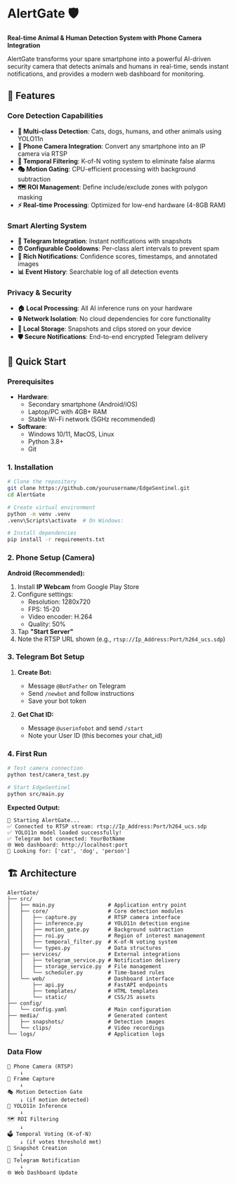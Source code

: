 # AlertGate 🛡️

**Real-time Animal & Human Detection System with Phone Camera Integration**

AlertGate transforms your spare smartphone into a powerful AI-driven security camera that detects animals and humans in real-time, sends instant notifications, and provides a modern web dashboard for monitoring.

## 🌟 Features

### Core Detection Capabilities
- **🎯 Multi-class Detection**: Cats, dogs, humans, and other animals using YOLO11n
- **📱 Phone Camera Integration**: Convert any smartphone into an IP camera via RTSP
- **🧠 Temporal Filtering**: K-of-N voting system to eliminate false alarms
- **🎭 Motion Gating**: CPU-efficient processing with background subtraction
- **🗺️ ROI Management**: Define include/exclude zones with polygon masking
- **⚡ Real-time Processing**: Optimized for low-end hardware (4-8GB RAM)

### Smart Alerting System
- **📲 Telegram Integration**: Instant notifications with snapshots
- **⏰ Configurable Cooldowns**: Per-class alert intervals to prevent spam
- **🎨 Rich Notifications**: Confidence scores, timestamps, and annotated images
- **📊 Event History**: Searchable log of all detection events

### Privacy & Security
- **🏠 Local Processing**: All AI inference runs on your hardware
- **🔒 Network Isolation**: No cloud dependencies for core functionality
- **📁 Local Storage**: Snapshots and clips stored on your device
- **🛡️ Secure Notifications**: End-to-end encrypted Telegram delivery

## 🚀 Quick Start

### Prerequisites
- **Hardware**: 
  - Secondary smartphone (Android/iOS)
  - Laptop/PC with 4GB+ RAM
  - Stable Wi-Fi network (5GHz recommended)
- **Software**: 
  - Windows 10/11, MacOS, Linux
  - Python 3.8+ 
  - Git

### 1. Installation

```bash
# Clone the repository
git clone https://github.com/yourusername/EdgeSentinel.git
cd AlertGate

# Create virtual environment
python -m venv .venv
.venv\Scripts\activate  # On Windows: 

# Install dependencies
pip install -r requirements.txt
```

### 2. Phone Setup (Camera)

**Android (Recommended):**
1. Install **IP Webcam** from Google Play Store
2. Configure settings:
   - Resolution: 1280x720
   - FPS: 15-20
   - Video encoder: H.264
   - Quality: 50%
3. Tap **"Start Server"**
4. Note the RTSP URL shown (e.g., `rtsp://Ip_Address:Port/h264_ucs.sdp`)

### 3. Telegram Bot Setup

1. **Create Bot:**
   - Message `@BotFather` on Telegram
   - Send `/newbot` and follow instructions
   - Save your bot token

2. **Get Chat ID:**
   - Message `@userinfobot` and send `/start`
   - Note your User ID (this becomes your chat_id)

### 4. First Run

```bash
# Test camera connection
python test/camera_test.py

# Start EdgeSentinel
python src/main.py
```

**Expected Output:**
```
🚀 Starting AlertGate...
✅ Connected to RTSP stream: rtsp://Ip_Address:Port/h264_ucs.sdp
✅ YOLO11n model loaded successfully!
✅ Telegram bot connected: YourBotName
🌐 Web dashboard: http://localhost:port
🎯 Looking for: ['cat', 'dog', 'person']
```

## 🏗️ Architecture

```
AlertGate/
├── src/
│   ├── main.py                 # Application entry point
│   ├── core/                   # Core detection modules
│   │   ├── capture.py          # RTSP camera interface
│   │   ├── inference.py        # YOLO11n detection engine
│   │   ├── motion_gate.py      # Background subtraction
│   │   ├── roi.py              # Region of interest management
│   │   ├── temporal_filter.py  # K-of-N voting system
│   │   └── types.py            # Data structures
│   ├── services/               # External integrations
│   │   ├── telegram_service.py # Notification delivery
│   │   ├── storage_service.py  # File management
│   │   └── scheduler.py        # Time-based rules
│   └── web/                    # Dashboard interface
│       ├── api.py              # FastAPI endpoints
│       ├── templates/          # HTML templates
│       └── static/             # CSS/JS assets
├── config/
│   └── config.yaml             # Main configuration
├── media/                      # Generated content
│   ├── snapshots/              # Detection images
│   └── clips/                  # Video recordings
└── logs/                       # Application logs
```

### Data Flow

```
📱 Phone Camera (RTSP)
    ↓
🎥 Frame Capture
    ↓
🎭 Motion Detection Gate
    ↓ (if motion detected)
🧠 YOLO11n Inference
    ↓
🗺️ ROI Filtering
    ↓
🗳️ Temporal Voting (K-of-N)
    ↓ (if votes threshold met)
📸 Snapshot Creation
    ↓
📲 Telegram Notification
    ↓
🌐 Web Dashboard Update
```